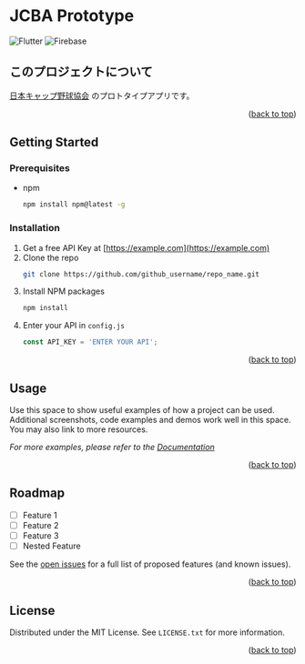 <h1>JCBA Prototype</h1>

![Flutter](https://img.shields.io/badge/Flutter-34485a.svg?style=flat-square&logo=flutter)
![Firebase](https://img.shields.io/badge/Firebase-34485a.svg?style=flat-square&logo=firebase)

<!-- ABOUT THE PROJECT -->
## このプロジェクトについて
[日本キャップ野球協会](https://kantoregioncapbase.wixsite.com/website) のプロトタイプアプリです。

<p align="right">(<a href="#top">back to top</a>)</p>

<!-- GETTING STARTED -->
## Getting Started
### Prerequisites
* npm
  ```sh
  npm install npm@latest -g
  ```

### Installation

1. Get a free API Key at [https://example.com](https://example.com)
2. Clone the repo
   ```sh
   git clone https://github.com/github_username/repo_name.git
   ```
3. Install NPM packages
   ```sh
   npm install
   ```
4. Enter your API in `config.js`
   ```js
   const API_KEY = 'ENTER YOUR API';
   ```

<p align="right">(<a href="#top">back to top</a>)</p>



<!-- USAGE EXAMPLES -->
## Usage

Use this space to show useful examples of how a project can be used. Additional screenshots, code examples and demos work well in this space. You may also link to more resources.

_For more examples, please refer to the [Documentation](https://example.com)_

<p align="right">(<a href="#top">back to top</a>)</p>



<!-- ROADMAP -->
## Roadmap

- [ ] Feature 1
- [ ] Feature 2
- [ ] Feature 3
- [ ] Nested Feature

See the [open issues](https://github.com/github_username/repo_name/issues) for a full list of proposed features (and known issues).

<p align="right">(<a href="#top">back to top</a>)</p>

<!-- LICENSE -->
## License

Distributed under the MIT License. See `LICENSE.txt` for more information.

<p align="right">(<a href="#top">back to top</a>)</p>
